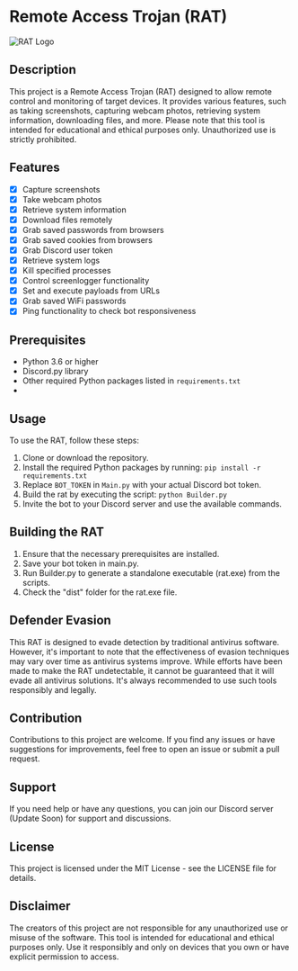 # Remote Access Trojan (RAT)

![RAT Logo](link_to_logo_or_image)

## Description
This project is a Remote Access Trojan (RAT) designed to allow remote control and monitoring of target devices. It provides various features, such as taking screenshots, capturing webcam photos, retrieving system information, downloading files, and more. Please note that this tool is intended for educational and ethical purposes only. Unauthorized use is strictly prohibited.

## Features
- [x] Capture screenshots
- [x] Take webcam photos
- [x] Retrieve system information
- [x] Download files remotely
- [x] Grab saved passwords from browsers
- [x] Grab saved cookies from browsers
- [x] Grab Discord user token
- [x] Retrieve system logs
- [x] Kill specified processes
- [x] Control screenlogger functionality
- [x] Set and execute payloads from URLs
- [x] Grab saved WiFi passwords
- [x] Ping functionality to check bot responsiveness

## Prerequisites
- Python 3.6 or higher
- Discord.py library
- Other required Python packages listed in `requirements.txt`
- 
## Usage
To use the RAT, follow these steps:
1. Clone or download the repository.
2. Install the required Python packages by running: `pip install -r requirements.txt`
3. Replace `BOT_TOKEN` in `Main.py` with your actual Discord bot token.
4. Build the rat by executing the script: `python Builder.py`
5. Invite the bot to your Discord server and use the available commands.

## Building the RAT
1. Ensure that the necessary prerequisites are installed.
2. Save your bot token in main.py.
3. Run Builder.py to generate a standalone executable (rat.exe) from the scripts.
4. Check the "dist" folder for the rat.exe file.

## Defender Evasion
This RAT is designed to evade detection by traditional antivirus software. However, it's important to note that the effectiveness of evasion techniques may vary over time as antivirus systems improve. While efforts have been made to make the RAT undetectable, it cannot be guaranteed that it will evade all antivirus solutions. It's always recommended to use such tools responsibly and legally.

## Contribution
Contributions to this project are welcome. If you find any issues or have suggestions for improvements, feel free to open an issue or submit a pull request.

## Support
If you need help or have any questions, you can join our Discord server (Update Soon) for support and discussions.

## License
This project is licensed under the MIT License - see the LICENSE file for details.

## Disclaimer
The creators of this project are not responsible for any unauthorized use or misuse of the software. This tool is intended for educational and ethical purposes only. Use it responsibly and only on devices that you own or have explicit permission to access.
